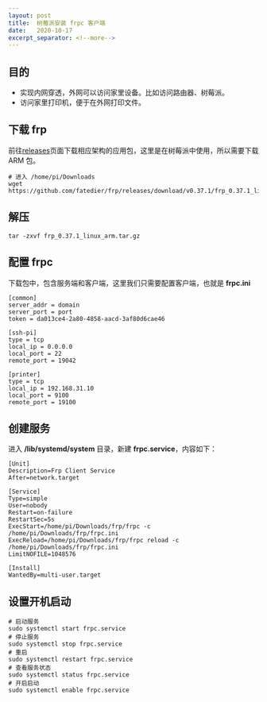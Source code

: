 ```yaml
---
layout: post
title:  树莓派安装 frpc 客户端
date:   2020-10-17
excerpt_separator: <!--more-->
---
```


## 目的

* 实现内网穿透，外网可以访问家里设备。比如访问路由器、树莓派。
* 访问家里打印机，便于在外网打印文件。

## 下载 frp

前往[releases](https://github.com/fatedier/frp/releases)页面下载相应架构的应用包，这里是在树莓派中使用，所以需要下载 ARM 包。

```shell
# 进入 /home/pi/Downloads
wget https://github.com/fatedier/frp/releases/download/v0.37.1/frp_0.37.1_linux_arm.tar.gz
```

## 解压

```shell
tar -zxvf frp_0.37.1_linux_arm.tar.gz
```

## 配置 frpc

下载包中，包含服务端和客户端，这里我们只需要配置客户端，也就是 **frpc.ini**

```shell
[common]
server_addr = domain
server_port = port
token = da013ce4-2a80-4858-aacd-3af80d6cae46

[ssh-pi]
type = tcp
local_ip = 0.0.0.0
local_port = 22
remote_port = 19042

[printer]
type = tcp
local_ip = 192.168.31.10
local_port = 9100
remote_port = 19100
```

## 创建服务

进入 **/lib/systemd/system** 目录，新建 **frpc.service**，内容如下：

```shell
[Unit]
Description=Frp Client Service
After=network.target

[Service]
Type=simple
User=nobody
Restart=on-failure
RestartSec=5s
ExecStart=/home/pi/Downloads/frp/frpc -c /home/pi/Downloads/frp/frpc.ini
ExecReload=/home/pi/Downloads/frp/frpc reload -c /home/pi/Downloads/frp/frpc.ini
LimitNOFILE=1048576

[Install]
WantedBy=multi-user.target
```

## 设置开机启动

```shell
# 启动服务
sudo systemctl start frpc.service
# 停止服务
sudo systemctl stop frpc.service
# 重启
sudo systemctl restart frpc.service
# 查看服务状态
sudo systemctl status frpc.service
# 开启启动
sudo systemctl enable frpc.service
```
